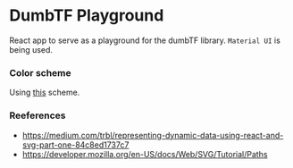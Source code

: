 # DumbTF Playground

React app to serve as a playground for the dumbTF library.
`Material UI` is being used.

### Color scheme

Using [this](https://material.io/resources/color/#!/?view.left=0&view.right=0&primary.color=EEEEEE&secondary.color=546E7A)
scheme.

### Reeferences

- https://medium.com/trbl/representing-dynamic-data-using-react-and-svg-part-one-84c8ed1737c7
- https://developer.mozilla.org/en-US/docs/Web/SVG/Tutorial/Paths